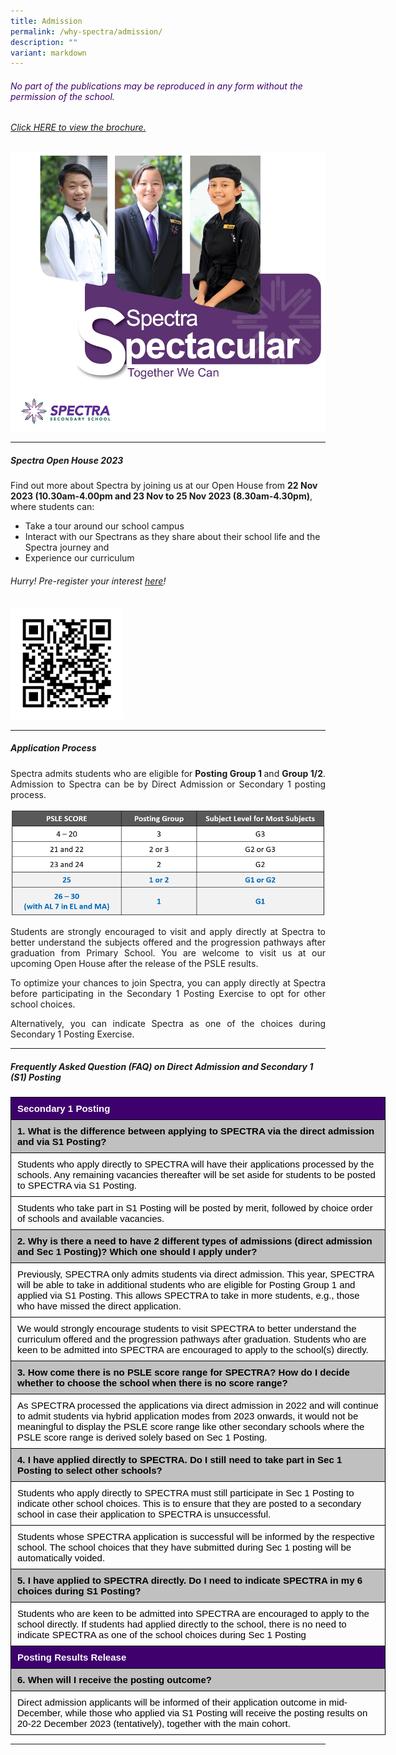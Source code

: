 ```yaml
---
title: Admission
permalink: /why-spectra/admission/
description: ""
variant: markdown
---
```

<h6 style="color:#3e006d;">No part of the publications may be reproduced in any form without the permission of the school.</h6>

###### [Click HERE to view the brochure.](https://drive.google.com/file/d/10dP9AuD24s8DNoIumaCM_JfdBxA9_s_S/view?usp=sharing) 

<a target="new" href="https://drive.google.com/file/d/10dP9AuD24s8DNoIumaCM_JfdBxA9_s_S/view?usp=sharingf"><img style="width:600px" src="/images/spectra brochure 2023 cover.png"></a>

***

##### **Spectra Open House 2023**

<p> Find out more about Spectra by joining us at our Open House from <b>22 Nov 2023 (10.30am-4.00pm and 23 Nov to 25 Nov 2023 (8.30am-4.30pm)</b>, where students can:
	
</p><ul>
  <li>Take a tour around our school campus</li>
  <li>Interact with our Spectrans as they share about their school life and the Spectra journey and</li>
  <li>Experience our curriculum</li>
</ul> <p></p>

###### Hurry! Pre-register your interest [here](https://forms.moe.edu.sg/forms/JmblQo)! 

<img style="width:180px" src="/images/1_Spectra_Open_House_2023_QR.png">

***

##### **Application Process**

<p align="justify">Spectra admits students who are eligible for <b>Posting Group 1 </b>and <b>Group 1/2</b>. Admission to Spectra can be by Direct Admission or Secondary 1 posting process.  </p>

<img style="width:800px" src="/images/full%20subject%20based%20banding.png">

<p align="justify"> Students are strongly encouraged to visit and apply directly at Spectra to better understand the subjects offered and the progression pathways after graduation from Primary School. You are welcome to visit us at our upcoming Open House after the release of the PSLE results. </p>

<p align="justify">To optimize your chances to join Spectra, you can apply directly at Spectra before participating in the Secondary 1 Posting Exercise to opt for other school choices. </p>

<p align="justify">Alternatively, you can indicate Spectra as one of the choices during Secondary 1 Posting Exercise.  </p>

***

##### **Frequently Asked Question (FAQ) on Direct Admission and Secondary 1 (S1) Posting**

<style type="text/css">
.tg  {border-collapse:collapse;border-spacing:0;}
.tg td{border-color:black;border-style:solid;border-width:1px;font-family:Arial, sans-serif;font-size:14px;
  overflow:hidden;padding:9px 10px;word-break:normal;}
.tg th{border-color:black;border-style:solid;border-width:1px;font-family:Arial, sans-serif;font-size:14px;
  font-weight:normal;overflow:hidden;padding:9px 10px;word-break:normal;}
.tg .tg-ihuu{background-color:#c0c0c0;border-color:#000000;color:#000000;font-family:Arial, Helvetica, sans-serif !important;
  font-size:15px;font-weight:bold;text-align:left;vertical-align:top}
.tg .tg-q1nj{background-color:#3e006d;border-color:#000000;color:#ffffff;font-family:Arial, Helvetica, sans-serif !important;
  font-size:15px;font-weight:bold;text-align:left;vertical-align:top}
.tg .tg-fyw9{border-color:#000000;color:#000000;font-family:Arial, Helvetica, sans-serif !important;font-size:15px;text-align:left;
  vertical-align:middle}
.tg .tg-8a1j{border-color:#000000;color:#000000;font-family:Arial, Helvetica, sans-serif !important;font-size:15px;text-align:left;
  vertical-align:top}
.tg .tg-6o4f{background-color:#3e006d;border-color:#000000;color:#ffffff;font-family:Arial, Helvetica, sans-serif !important;
  font-size:15px;font-weight:bold;text-align:left;vertical-align:middle}
.tg .tg-pczq{background-color:#c0c0c0;border-color:#000000;color:#000000;font-family:Arial, Helvetica, sans-serif !important;
  font-size:15px;font-weight:bold;text-align:left;vertical-align:middle}
</style>
<table style="undefined;table-layout: fixed; width: 600px" class="tg">
<colgroup>
<col style="width: 600px">
</colgroup>
<thead>
  <tr>
    <th class="tg-6o4f">Secondary 1 Posting</th>
  </tr>
</thead>
<tbody>
  <tr>
    <td class="tg-pczq">1. What is the difference between applying to SPECTRA via the direct admission and via S1 Posting?</td>
  </tr>
  <tr>
    <td class="tg-fyw9">Students who apply directly to SPECTRA will have their applications processed by the schools. Any remaining vacancies thereafter will be set aside for students to be posted to SPECTRA via S1 Posting.</td>
  </tr>
  <tr>
    <td class="tg-fyw9">Students who take part in S1 Posting will be posted by merit, followed by choice order of schools and available vacancies.</td>
  </tr>
  <tr>
    <td class="tg-pczq">2. Why is there a need to have 2 different types of admissions (direct admission and Sec 1 Posting)? Which one should I apply under?</td>
  </tr>
  <tr>
    <td class="tg-8a1j">Previously, SPECTRA only admits students via direct admission. This year, SPECTRA will be able to take in additional students who are eligible for Posting Group 1 and applied via S1 Posting. This allows SPECTRA to take in more students, e.g., those who have missed the direct application.</td>
  </tr>
  <tr>
    <td class="tg-8a1j">We would strongly encourage students to visit SPECTRA to better understand the curriculum offered and the progression pathways after graduation. Students who are keen to be admitted into SPECTRA are encouraged to apply to the school(s) directly.</td>
  </tr>
  <tr>
    <td class="tg-ihuu">3. How come there is no PSLE score range for SPECTRA? How do I decide whether to choose the school when there is no score range?</td>
  </tr>
  <tr>
    <td class="tg-8a1j">As SPECTRA processed the applications via direct admission in 2022 and will continue to admit students via hybrid application modes from 2023 onwards, it would not be meaningful to display the PSLE score range like other secondary schools where the PSLE score range is derived solely based on Sec 1 Posting.</td>
  </tr>
  <tr>
    <td class="tg-ihuu">4. I have applied directly to SPECTRA. Do I still need to take part in Sec 1 Posting to select other schools?</td>
  </tr>
  <tr>
    <td class="tg-8a1j">Students who apply directly to SPECTRA must still participate in Sec 1 Posting to indicate other school choices. This is to ensure that they are posted to a secondary school in case their application to SPECTRA is unsuccessful.</td>
  </tr>
  <tr>
    <td class="tg-8a1j">Students whose SPECTRA application is successful will be informed by the respective school. The school choices that they have submitted during Sec 1 posting will be automatically voided.</td>
  </tr>
  <tr>
    <td class="tg-ihuu">5. I have applied to SPECTRA directly. Do I need to indicate SPECTRA in my 6 choices during S1 Posting?</td>
  </tr>
  <tr>
    <td class="tg-8a1j">Students who are keen to be admitted into SPECTRA are encouraged to apply to the school directly. If students had applied directly to the school, there is no need to indicate SPECTRA as one of the school choices during Sec 1 Posting</td>
  </tr>
  <tr>
    <td class="tg-q1nj">Posting Results Release</td>
  </tr>
  <tr>
    <td class="tg-ihuu">6. When will I receive the posting outcome?</td>
  </tr>
  <tr>
    <td class="tg-8a1j">Direct admission applicants will be informed of their application outcome in mid-December, while those who applied via S1 Posting will receive the posting results on 20-22 December 2023 (tentatively), together with the main cohort.</td>
  </tr>
</tbody>
</table>

***